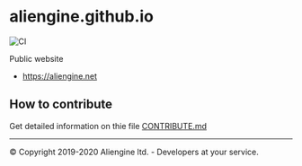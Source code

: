 # aliengine.github.io

![CI](https://github.com/aliengine/aliengine.github.io/workflows/CI/badge.svg)

Public website

* https://aliengine.net

## How to contribute

Get detailed information on thie file [CONTRIBUTE.md](CONTRIBUTE.md)

----

© Copyright 2019-2020 Aliengine ltd. - Developers at your service.
